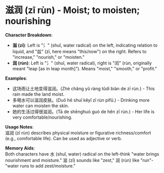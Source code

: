 # **滋润 (zī rùn) - Moist; to moisten; nourishing**

**Character Breakdown**:  
- **滋 (zī)**: Left is "氵" (shuǐ, water radical) on the left, indicating relation to liquid, and "兹" (zī, here means "this/now") on the right. Refers to "increase," "nourish," or "moisten."  
- **润 (rùn)**: Left is "氵" (shuǐ, water radical), right is "闰" (rùn, originally meant "leap [as in leap month]"). Means "moist," "smooth," or "profit."

**Examples**:  
- 这场雨让土地变得滋润。(Zhè chǎng yǔ ràng tǔdì biàn de zī rùn.) - This rain made the land moist.  
- 多喝水可以滋润皮肤。(Duō hē shuǐ kěyǐ zī rùn pífū.) - Drinking more water can moisten the skin.  
- 她的生活过得很滋润。(Tā de shēnghuó guò de hěn zī rùn.) - Her life is very comfortable/nourishing.

**Usage Notes**:  
滋润 (zī rùn) describes physical moisture or figurative richness/comfort (e.g., comfortable life). Can be used as adjective or verb.

**Memory Aids**:  
Both characters have 水 (shuǐ, water) radical on the left-think "water brings nourishment and moisture." 滋 (zī) sounds like "zest," 润 (rùn) like "run"-"water runs to add zest/moisture."